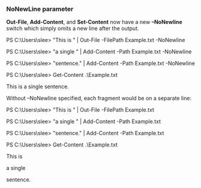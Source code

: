 ### NoNewLine parameter
**Out-File**, **Add-Content**, and **Set-Content** now have a new **–NoNewline** switch which simply omits a new line after the output.

PS C:\\Users\\slee&gt; "This is " | Out-File -FilePath Example.txt -NoNewline

PS C:\\Users\\slee&gt; "a single " | Add-Content -Path Example.txt -NoNewline

PS C:\\Users\\slee&gt; "sentence." | Add-Content -Path Example.txt -NoNewline

PS C:\\Users\\slee&gt; Get-Content .\\Example.txt

This is a single sentence.

Without –NoNewline specified, each fragment would be on a separate line:

PS C:\\Users\\slee&gt; "This is " | Out-File -FilePath Example.txt

PS C:\\Users\\slee&gt; "a single " | Add-Content -Path Example.txt

PS C:\\Users\\slee&gt; "sentence." | Add-Content -Path Example.txt

PS C:\\Users\\slee&gt; Get-Content .\\Example.txt

This is

a single

sentence.
